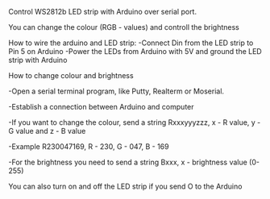 Control WS2812b LED strip with Arduino over serial port.

You can change the colour (RGB - values) and controll the brightness 

How to wire the arduino and LED strip:
-Connect Din from the LED strip to Pin 5 on Arduino
-Power the LEDs from Arduino with 5V and ground the LED strip with Arduino

How to change colour and brightness

-Open a serial terminal program, like Putty, Realterm or Moserial.

-Establish a connection between Arduino and computer

-If you want to change the colour, send a string Rxxxyyyzzz, x - R value, y - G value and z - B value

-Example R230047169, R - 230, G - 047, B - 169

-For the brightness you need to send a string Bxxx, x - brightness value (0-255)


You can also turn on and off the LED strip if you send O to the Arduino
